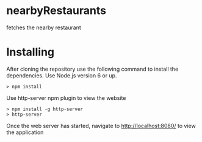 # nearbyRestaurants
fetches the nearby restaurant

# Installing
After cloning the repository use the following command to install the dependencies. Use Node.js version 6 or up.

    > npm install

Use http-server npm plugin to view the website

    > npm install -g http-server
    > http-server

Once the web server has started, navigate to [http://localhost:8080/](http://localhost:8080/) to view the application
